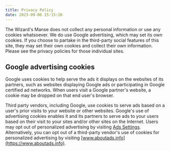 ```yaml
---
title: Privacy Policy
date: 2023-09-06 15:15:26
---
```

The Wizard's Manse does not collect any personal information or use any cookies whatsoever.
We do use Google advertising, which may set its own cookies.
If you choose to partake in the third-party social features of this site, they may set their own cookies and collect their own information. Please see the privacy policies for those individual sites.

## Google advertising cookies
Google uses cookies to help serve the ads it displays on the websites of its partners, such as websites displaying Google ads or participating in Google certified ad networks. When users visit a Google partner's website, a cookie may be dropped on that end user's browser.

Third party vendors, including Google, use cookies to serve ads based on a user's prior visits to your website or other websites.
Google's use of advertising cookies enables it and its partners to serve ads to your users based on their visit to your sites and/or other sites on the Internet.
Users may opt out of personalized advertising by visiting [Ads Settings](https://www.google.com/settings/ads). Alternatively, you can opt out of a third-party vendor's use of cookies for personalized advertising by visiting [www.aboutads.info](https://www.aboutads.info).